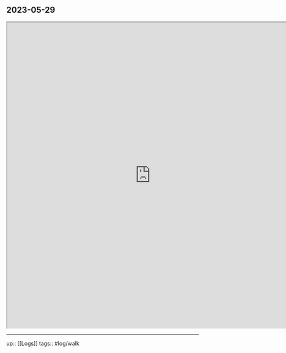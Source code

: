 ## 2023-05-29


<iframe height=800 width=750 src="https://www.mapmyride.com/workout/7302619021"></iframe>

---

up:: [[Logs]]
tags:: #log/walk
